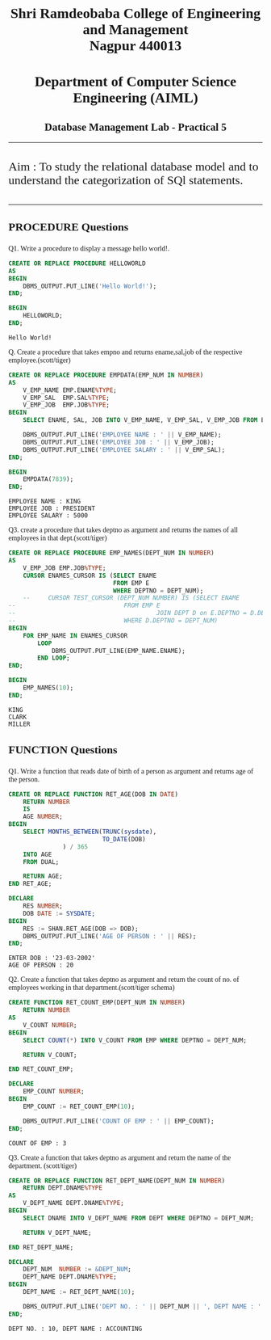<center><h1 >Shri Ramdeobaba College of Engineering and Management<br>Nagpur 440013</h1></center>
<center><h1 >Department of Computer Science Engineering (AIML)</h1></center>
<center><h2 >Database Management Lab - Practical 5</h2></center>

---

<div class="text aim">Aim : To study the relational database model and to understand the categorization of SQl statements.
️</div>

---

### PROCEDURE Questions

<div class="text">Q1. Write a procedure to display a message hello world!.</div>

```sql
CREATE OR REPLACE PROCEDURE HELLOWORLD
AS
BEGIN
    DBMS_OUTPUT.PUT_LINE('Hello World!');
END;

BEGIN
    HELLOWORLD;
END;
```

```text
Hello World!
```

<div class="text">Q. Create a procedure that takes empno and returns ename,sal,job of the respective employee.(scott/tiger)</div>

```sql
CREATE OR REPLACE PROCEDURE EMPDATA(EMP_NUM IN NUMBER)
AS
    V_EMP_NAME EMP.ENAME%TYPE;
    V_EMP_SAL  EMP.SAL%TYPE;
    V_EMP_JOB  EMP.JOB%TYPE;
BEGIN
    SELECT ENAME, SAL, JOB INTO V_EMP_NAME, V_EMP_SAL, V_EMP_JOB FROM EMP WHERE EMPNO = EMP_NUM;

    DBMS_OUTPUT.PUT_LINE('EMPLOYEE NAME : ' || V_EMP_NAME);
    DBMS_OUTPUT.PUT_LINE('EMPLOYEE JOB : ' || V_EMP_JOB);
    DBMS_OUTPUT.PUT_LINE('EMPLOYEE SALARY : ' || V_EMP_SAL);
END;

BEGIN
    EMPDATA(7839);
END;
```

```text
EMPLOYEE NAME : KING
EMPLOYEE JOB : PRESIDENT
EMPLOYEE SALARY : 5000
```

<div class="text">Q3. create a procedure that takes deptno as argument and returns the names of all employees in that dept.(scott/tiger)</div>

```sql
CREATE OR REPLACE PROCEDURE EMP_NAMES(DEPT_NUM IN NUMBER)
AS
    V_EMP_JOB EMP.JOB%TYPE;
    CURSOR ENAMES_CURSOR IS (SELECT ENAME
                             FROM EMP E
                             WHERE DEPTNO = DEPT_NUM);
    --     CURSOR TEST_CURSOR (DEPT_NUM NUMBER) IS (SELECT ENAME
--                              FROM EMP E
--                                       JOIN DEPT D on E.DEPTNO = D.DEPTNO
--                              WHERE D.DEPTNO = DEPT_NUM)
BEGIN
    FOR EMP_NAME IN ENAMES_CURSOR
        LOOP
            DBMS_OUTPUT.PUT_LINE(EMP_NAME.ENAME);
        END LOOP;
END;

BEGIN
    EMP_NAMES(10);
END;
```

```text
KING
CLARK
MILLER
```

### FUNCTION Questions

<div class="text">Q1. Write a function that reads date of birth of a person as argument and returns age of the person.</div>

```sql
CREATE OR REPLACE FUNCTION RET_AGE(DOB IN DATE)
    RETURN NUMBER
    IS
    AGE NUMBER;
BEGIN
    SELECT MONTHS_BETWEEN(TRUNC(sysdate),
                          TO_DATE(DOB)
               ) / 365
    INTO AGE
    FROM DUAL;

    RETURN AGE;
END RET_AGE;

DECLARE
    RES NUMBER;
    DOB DATE := SYSDATE;
BEGIN
    RES := SHAN.RET_AGE(DOB => DOB);
    DBMS_OUTPUT.PUT_LINE('AGE OF PERSON : ' || RES);
END;
```

```text
ENTER DOB : '23-03-2002'
AGE OF PERSON : 20
```

<div class="text">Q2. Create a function that takes deptno as argument and return the count of no. of employees working in that department.(scott/tiger schema)</div>

```sql
CREATE FUNCTION RET_COUNT_EMP(DEPT_NUM IN NUMBER)
    RETURN NUMBER
AS
    V_COUNT NUMBER;
BEGIN
    SELECT COUNT(*) INTO V_COUNT FROM EMP WHERE DEPTNO = DEPT_NUM;

    RETURN V_COUNT;

END RET_COUNT_EMP;

DECLARE
    EMP_COUNT NUMBER;
BEGIN
    EMP_COUNT := RET_COUNT_EMP(10);

    DBMS_OUTPUT.PUT_LINE('COUNT OF EMP : ' || EMP_COUNT);
END;
```

```text
COUNT OF EMP : 3
```

<div class="text">Q3. Create a function that takes deptno as argument and return the name of the department. (scott/tiger)</div>

```sql
CREATE OR REPLACE FUNCTION RET_DEPT_NAME(DEPT_NUM IN NUMBER)
    RETURN DEPT.DNAME%TYPE
AS
    V_DEPT_NAME DEPT.DNAME%TYPE;
BEGIN
    SELECT DNAME INTO V_DEPT_NAME FROM DEPT WHERE DEPTNO = DEPT_NUM;

    RETURN V_DEPT_NAME;

END RET_DEPT_NAME;

DECLARE
    DEPT_NUM  NUMBER := &DEPT_NUM;
    DEPT_NAME DEPT.DNAME%TYPE;
BEGIN
    DEPT_NAME := RET_DEPT_NAME(10);

    DBMS_OUTPUT.PUT_LINE('DEPT NO. : ' || DEPT_NUM || ', DEPT NAME : ' || DEPT_NAME);
END;
```

```text
DEPT NO. : 10, DEPT NAME : ACCOUNTING
```

<style>
h3{
    font-size: 22px;
}
h1, h2, h3{
    font-family: 'Garamond'
}

.text, h4{
    font-family: 'IBM Plex Sans'; 
}

.aim{
    font-size: 24px;
    padding: 20px 0px 20px 0px;
}

.quote {
    font-family: 'Inria Sans', sans;
    background: #696969;
    padding: 10px 10px;
    border-radius: 2px;
}
</style>